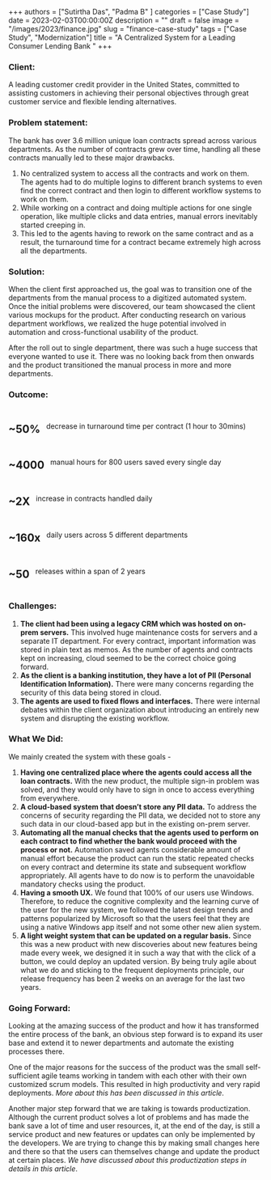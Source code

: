 +++
authors = ["Sutirtha Das", "Padma B" ]
categories = ["Case Study"]
date = 2023-02-03T00:00:00Z
description = ""
draft = false
image = "/images/2023/finance.jpg"
slug = "finance-case-study"
tags = ["Case Study", "Modernization"]
title = "A Centralized System for a Leading Consumer Lending Bank "
+++

### Client:

A leading customer credit provider in the United States, committed to assisting customers in achieving their personal objectives through great customer service and flexible lending alternatives.

### Problem statement:

The bank has over 3.6 million unique loan contracts spread across various departments. As the number of contracts grew over time, handling all these contracts manually led to these major drawbacks.

1. No centralized system to access all the contracts and work on them. The agents had to do multiple logins to different branch systems to even find the correct contract and then login to different workflow systems to work on them.
2. While working on a contract and doing multiple actions for one single operation, like multiple clicks and data entries, manual errors inevitably started creeping in.
3. This led to the agents having to rework on the same contract and as a result, the turnaround time for a contract became extremely high across all the departments.

### Solution:

When the client first approached us, the goal was to transition one of the departments from the manual process to a digitized automated system. Once the initial problems were discovered, our team showcased the client various mockups for the product. After conducting research on various department workflows, we realized the huge potential involved in automation and cross-functional usability of the product.

After the roll out to single department, there was such a huge success that everyone wanted to use it. There was no looking back from then onwards and the product transitioned the manual process in more and more departments.

### Outcome:

<span style="display: flex;flex-direction: row;align-content: center;justify-content: flex-start;align-items: center;">
<h2 >~50%</h2> &nbsp;&nbsp; decrease in turnaround time per contract (1 hour to 30mins)
</span>

<span style="display: flex;flex-direction: row;align-content: center;justify-content: flex-start;align-items: center;">
<h2>~4000</h2> &nbsp;&nbsp; manual hours for 800 users saved every single day 
</span>

<span style="display: flex;flex-direction: row;align-content: center;justify-content: flex-start;align-items: center;">
<h2>~2X</h2> &nbsp;&nbsp; increase in contracts handled daily
</span>

<span style="display: flex;flex-direction: row;align-content: center;justify-content: flex-start;align-items: center;">
<h2>~160x</h2> &nbsp;&nbsp; daily users across 5 different departments
</span>

<span style="display: flex;flex-direction: row;align-content: center;justify-content: flex-start;align-items: center;">
<h2>~50</h2> &nbsp;&nbsp; releases within a span of 2 years
</span>

### Challenges:

1. **The client had been using a legacy CRM which was hosted on on-prem servers.** This involved huge maintenance costs for servers and a separate IT department. For every contract, important information was stored in plain text as memos. As the number of agents and contracts kept on increasing, cloud seemed to be the correct choice going forward.
2. **As the client is a banking institution, they have a lot of PII (Personal Identification Information).** There were many concerns regarding the security of this data being stored in cloud.
3. **The agents are used to fixed flows and interfaces.** There were internal debates within the client organization about introducing an entirely new system and disrupting the existing workflow.

### What We Did:

We mainly created the system with these goals -

1. **Having one centralized place where the agents could access all the loan contracts.** With the new product, the multiple sign-in problem was solved, and they would only have to sign in once to access everything from everywhere.
2. **A cloud-based system that doesn’t store any PII data.** To address the concerns of security regarding the PII data, we decided not to store any such data in our cloud-based app but in the existing on-prem server.
3. **Automating all the manual checks that the agents used to perform on each contract to find whether the bank would proceed with the process or not.** Automation saved agents considerable amount of manual effort because the product can run the static repeated checks on every contract and determine its state and subsequent workflow appropriately. All agents have to do now is to perform the unavoidable mandatory checks using the product.
4. **Having a smooth UX.** We found that 100% of our users use Windows. Therefore, to reduce the cognitive complexity and the learning curve of the user for the new system, we followed the latest design trends and patterns popularized by Microsoft so that the users feel that they are using a native Windows app itself and not some other new alien system.
5. **A light weight system that can be updated on a regular basis.** Since this was a new product with new discoveries about new features being made every week, we designed it in such a way that with the click of a button, we could deploy an updated version. By being truly agile about what we do and sticking to the frequent deployments principle, our release frequency has been 2 weeks on an average for the last two years.

### Going Forward:

Looking at the amazing success of the product and how it has transformed the entire process of the bank, an obvious step forward is to expand its user base and extend it to newer departments and automate the existing processes there.

One of the major reasons for the success of the product was the small self-sufficient agile teams working in tandem with each other with their own customized scrum models. This resulted in high productivity and very rapid deployments. _More about this has been discussed in this article_.

Another major step forward that we are taking is towards productization. Although the current product solves a lot of problems and has made the bank save a lot of time and user resources, it, at the end of the day, is still a service product and new features or updates can only be implemented by the developers. We are trying to change this by making small changes here and there so that the users can themselves change and update the product at certain places. _We have discussed about this productization steps in details in this article_.
